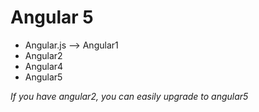 # Angular 5

- Angular.js --> Angular1
- Angular2
- Angular4
- Angular5

*If you have angular2, you can easily upgrade to angular5*
